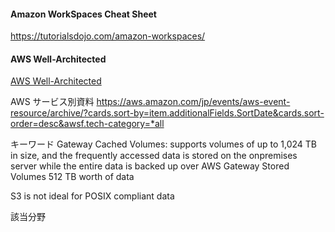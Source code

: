 #### Amazon WorkSpaces Cheat Sheet
https://tutorialsdojo.com/amazon-workspaces/

#### AWS Well-Architected
[AWS Well-Architected](https://aws.amazon.com/jp/architecture/well-architected/?wa-lens-whitepapers.sort-by=item.additionalFields.sortDate&wa-lens-whitepapers.sort-order=desc&wa-guidance-whitepapers.sort-by=item.additionalFields.sortDate&wa-guidance-whitepapers.sort-order=desc "AWS Well-Architected")

 AWS サービス別資料
https://aws.amazon.com/jp/events/aws-event-resource/archive/?cards.sort-by=item.additionalFields.SortDate&cards.sort-order=desc&awsf.tech-category=*all

キーワード
Gateway Cached Volumes:
 supports volumes of up to 1,024 TB in size, and the frequently accessed data is stored on the onpremises server while the entire data is backed up over AWS
Gateway Stored Volumes
512 TB worth of data

S3 is not ideal for POSIX compliant data

該当分野

<!--stackedit_data:
eyJoaXN0b3J5IjpbLTEyMTQwMTcwNDQsLTI2MDYzOTI5Nl19
-->